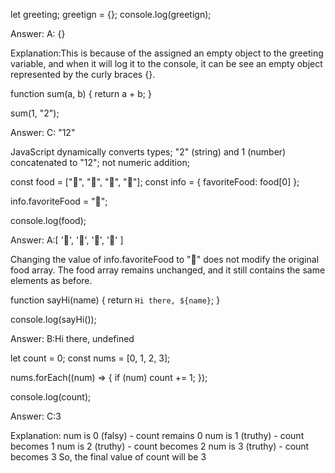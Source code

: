 let greeting;
greetign = {};
console.log(greetign);


Answer: A: {}


Explanation:This is because of the assigned an empty object to the greeting variable, and when it will log it to the console, it can be see an empty object represented by the curly braces {}.




function sum(a, b) {
  return a + b;
}

sum(1, "2");

Answer: C: "12"


JavaScript dynamically converts types; "2" (string) and 1 (number) concatenated to "12"; not numeric addition;


const food = ["🍕", "🍫", "🥑", "🍔"];
const info = { favoriteFood: food[0] };

info.favoriteFood = "🍝";

console.log(food);


Answer: A:[ '🍕', '🍫', '🥑', '🍔' ]


Changing the value of info.favoriteFood to "🍝" does not modify the original food array. The food array remains unchanged, and it still contains the same elements as before.


function sayHi(name) {
  return `Hi there, ${name}`;
}

console.log(sayHi());

Answer: B:Hi there, undefined


let count = 0;
const nums = [0, 1, 2, 3];

nums.forEach((num) => {
  if (num) count += 1;
});

console.log(count);

Answer: C:3

Explanation: num is 0 (falsy) - count remains 0
num is 1 (truthy) - count becomes 1
num is 2 (truthy) - count becomes 2
num is 3 (truthy) - count becomes 3
So, the final value of count will be 3